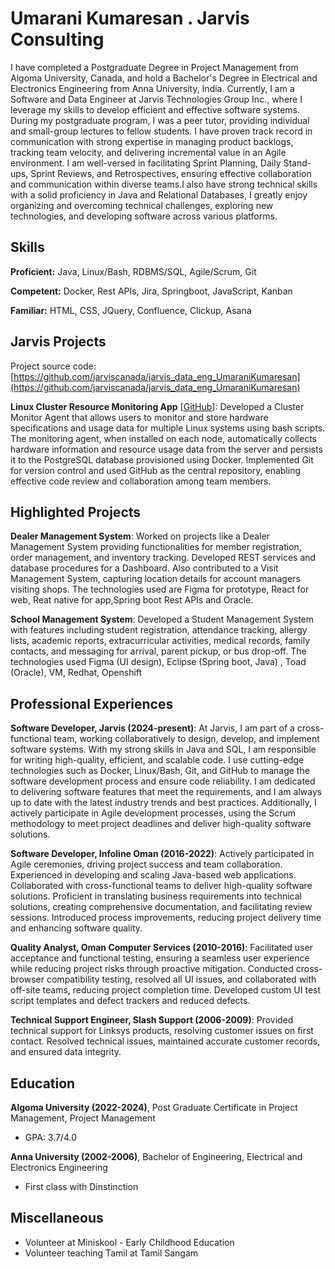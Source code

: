 # Umarani Kumaresan . Jarvis Consulting

I have completed a Postgraduate Degree in Project Management from Algoma University, Canada, and hold a Bachelor's Degree in Electrical and Electronics Engineering from Anna University, India. Currently, I am a Software and Data Engineer at Jarvis Technologies Group Inc., where I leverage my skills to develop efficient and effective software systems. During my postgraduate program, I was a peer tutor, providing individual and small-group lectures to fellow students. I have proven track record in communication with strong expertise in managing product backlogs, tracking team velocity, and delivering incremental value in an Agile environment. I am well-versed in facilitating Sprint Planning, Daily Stand-ups, Sprint Reviews, and Retrospectives, ensuring effective collaboration and communication within diverse teams.I also have strong technical skills with a solid proficiency in Java and Relational Databases, I greatly enjoy organizing and overcoming technical challenges, exploring new technologies, and developing software across various platforms.

## Skills

**Proficient:** Java, Linux/Bash, RDBMS/SQL, Agile/Scrum, Git

**Competent:** Docker, Rest APIs, Jira, Springboot, JavaScript, Kanban

**Familiar:** HTML, CSS, JQuery, Confluence, Clickup, Asana

## Jarvis Projects

Project source code: [https://github.com/jarviscanada/jarvis_data_eng_UmaraniKumaresan](https://github.com/jarviscanada/jarvis_data_eng_UmaraniKumaresan)


**Linux Cluster Resource Monitoring App** [[GitHub](https://github.com/jarviscanada/jarvis_data_eng_UmaraniKumaresan/tree/master/linux_sql)]: Developed a Cluster Monitor Agent that allows users to monitor and store hardware specifications and usage data for multiple Linux systems using bash scripts. The monitoring agent, when installed on each node, automatically collects hardware information and resource usage data from the server and persists it to the PostgreSQL database provisioned using Docker. Implemented Git for version control and used GitHub as the central repository, enabling effective code review and collaboration among team members.


## Highlighted Projects
**Dealer Management System**: Worked on projects like a Dealer Management System providing functionalities for member registration, order management, and inventory tracking. Developed REST services and database procedures for a Dashboard. Also contributed to a Visit Management System, capturing location details for account managers visiting shops. The technologies used are Figma for prototype, React for web, Reat native for app,Spring boot Rest APIs and Oracle.

**School Management System**: Developed a Student Management System with features including student registration, attendance tracking, allergy lists, academic reports, extracurricular activities, medical records, family contacts, and messaging for arrival, parent pickup, or bus drop-off. The technologies used Figma (UI design), Eclipse (Spring boot, Java) , Toad (Oracle), VM, Redhat,  Openshift


## Professional Experiences

**Software Developer, Jarvis (2024-present)**: At Jarvis, I am part of a cross-functional team, working collaboratively to design, develop, and implement software systems. With my strong skills in Java and SQL, I am responsible for writing high-quality, efficient, and scalable code. I use cutting-edge technologies such as Docker, Linux/Bash, Git, and GitHub to manage the software development process and ensure code reliability. I am dedicated to delivering software features that meet the requirements, and I am always up to date with the latest industry trends and best practices. Additionally, I actively participate in Agile development processes, using the Scrum methodology to meet project deadlines and deliver high-quality software solutions.

**Software Developer, Infoline Oman (2016-2022)**: Actively participated in Agile ceremonies, driving project success and team collaboration. Experienced in developing and scaling Java-based web applications. Collaborated with cross-functional teams to deliver high-quality software solutions. Proficient in translating business requirements into technical solutions, creating comprehensive documentation, and facilitating review sessions.  Introduced process improvements, reducing project delivery time and enhancing software quality.

**Quality Analyst, Oman Computer Services (2010-2016)**: Facilitated user acceptance and functional testing, ensuring a seamless user experience while reducing project risks through proactive mitigation. Conducted cross-browser compatibility testing, resolved all UI issues, and collaborated with off-site teams, reducing project completion time. Developed custom UI test script templates and defect trackers and reduced defects.

**Technical Support Engineer, Slash Support (2006-2009)**: Provided technical support for Linksys products, resolving customer issues on first contact. Resolved technical issues, maintained accurate customer records, and ensured data integrity.


## Education
**Algoma University (2022-2024)**, Post Graduate Certificate in Project Management, Project Management
- GPA: 3.7/4.0

**Anna University (2002-2006)**, Bachelor of Engineering, Electrical and Electronics Engineering
- First class with Dinstinction


## Miscellaneous
- Volunteer at Miniskool - Early Childhood Education
- Volunteer teaching Tamil at Tamil Sangam